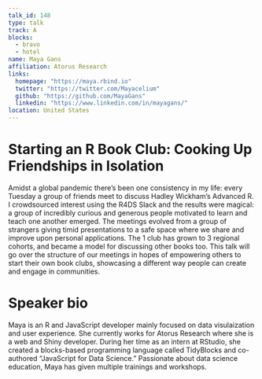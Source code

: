 ```yaml
---
talk_id: 148
type: talk
track: A
blocks:
  - bravo
  - hotel
name: Maya Gans
affiliation: Atorus Research
links:
  homepage: "https://maya.rbind.io"
  twitter: "https://twitter.com/Mayacelium"
  github: "https://github.com/MayaGans"
  linkedin: "https://www.linkedin.com/in/mayagans/"
location: United States
---
```


# Starting an R Book Club: Cooking Up Friendships in Isolation

Amidst a global pandemic there’s been one consistency in my life: every Tuesday a group of friends meet to discuss Hadley Wickham’s Advanced R. I crowdsourced interest using the R4DS Slack and the results were magical: a group of incredibly curious and generous people motivated to learn and teach one another emerged. The meetings evolved from a group of strangers giving timid presentations to a safe space where we share and improve upon personal applications. The 1 club has grown to 3 regional cohorts, and became a model for discussing other books too. This talk will go over the structure of our meetings in hopes of empowering others to start their own book clubs, showcasing a different way people can create and engage in communities.

# Speaker bio

Maya is an R and JavaScript developer mainly focused on data visulaization and user experience. She currently works for Atorus Research where she is a web and Shiny developer. During her time as an intern at RStudio, she created a blocks-based programming language called TidyBlocks and co-authored “JavaScript for Data Science.” Passionate about data science education, Maya has given multiple trainings and workshops.
